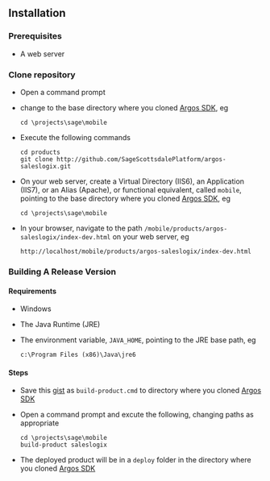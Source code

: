 ﻿Installation
------------
### Prerequisites
*	A web server

### Clone repository
*	Open a command prompt
*	change to the base directory where you cloned [Argos SDK][argos-sdk], eg  

		cd \projects\sage\mobile
*	Execute the following commands

		cd products
		git clone http://github.com/SageScottsdalePlatform/argos-saleslogix.git
*	On your web server, create a Virtual Directory (IIS6), an Application (IIS7), or an Alias (Apache), or functional equivalent, called `mobile`, pointing to the base directory where you cloned [Argos SDK][argos-sdk], eg
	
		cd \projects\sage\mobile
*	In your browser, navigate to the path `/mobile/products/argos-saleslogix/index-dev.html` on your web server, eg

		http://localhost/mobile/products/argos-saleslogix/index-dev.html

### Building A Release Version 

#### Requirements
*	Windows 
*	The Java Runtime (JRE)
*	The environment variable, `JAVA_HOME`, pointing to the JRE base path, eg

		c:\Program Files (x86)\Java\jre6

#### Steps
*	Save this [gist](http://gist.github.com/457984) as `build-product.cmd` to directory where you cloned [Argos SDK][argos-sdk]
*	Open a command prompt and excute the following, changing paths as appropriate

		cd \projects\sage\mobile
		build-product saleslogix
*	The deployed product will be in a `deploy` folder in the directory where you cloned [Argos SDK][argos-sdk]


[argos-sdk]: https://github.com/SageScottsdalePlatform/argos-sdk "Argos SDK Source"
